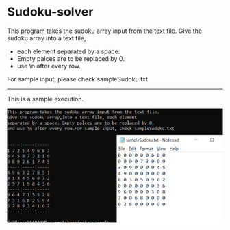 # Sudoku-solver

This program takes the sudoku array input from the text file.
Give the sudoku array into a text file, 
* each element separated by a space.
* Empty palces are to be replaced by 0.
* use \n after every row.

For sample input, please check sampleSudoku.txt

---
This is a sample execution.

![alt Sample execution of Sudoku-solver](sampleExecSudoku.png)

